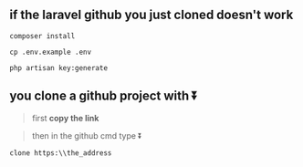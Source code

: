 ## if the laravel github you just cloned doesn't work

```
composer install
```

```
cp .env.example .env
```

```
php artisan key:generate
```



## you clone a github project with :arrow_double_down:

> first __copy the link__

> then in the github cmd type :arrow_double_down:

```
clone https:\\the_address
```

